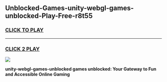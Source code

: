 
## Unblocked-Games-unity-webgl-games-unblocked-Play-Free-r8t55
<h3>
<a href="https://premium76.site?title=unity-webgl-games-unblocked&ref=09A">CLICK TO PLAY</a></h3>
<hr>

<h3>
<a href="https://premium76.site?title=unity-webgl-games-unblocked&ref=09A">CLICK 2 PLAY</a>
  
</h3>

<a href="https://premium76.site?title=unity-webgl-games-unblocked&ref=09A"><img src="https://clearcache.store/games.png"></a>


**unity-webgl-games-unblocked games unblocked: Your Gateway to Fun and Accessible Online Gaming**
